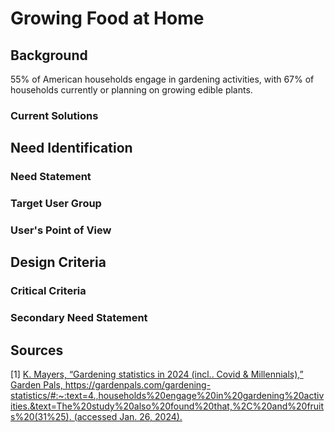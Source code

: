# Growing Food at Home


## Background
55% of American households engage in gardening activities, with 67% of households currently or planning on growing edible plants. 
### Current Solutions


## Need Identification
### Need Statement
### Target User Group
### User's Point of View


## Design Criteria
### Critical Criteria
### Secondary Need Statement


## Sources
[1] [ K. Mayers, “Gardening statistics in 2024 (incl.. Covid & Millennials),” Garden Pals, https://gardenpals.com/gardening-statistics/#:~:text=4.,households%20engage%20in%20gardening%20activities.&text=The%20study%20also%20found%20that,%2C%20and%20fruits%20(31%25). (accessed Jan. 26, 2024).](Sources/GardenPals.pdf)

